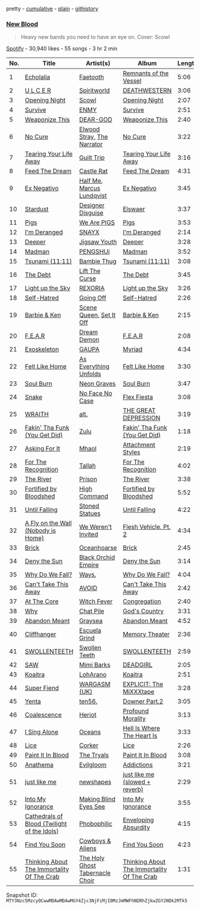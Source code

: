 pretty - [cumulative](/playlists/cumulative/37i9dQZF1DXdiUbJTV2anj.md) - [plain](/playlists/plain/37i9dQZF1DXdiUbJTV2anj) - [githistory](https://github.githistory.xyz/mackorone/spotify-playlist-archive/blob/main/playlists/plain/37i9dQZF1DXdiUbJTV2anj)

### [New Blood](https://open.spotify.com/playlist/37i9dQZF1DXdiUbJTV2anj)

> Heavy new bands you need to have an eye on\. Cover: Scowl

[Spotify](https://open.spotify.com/user/spotify) - 30,940 likes - 55 songs - 3 hr 2 min

| No. | Title | Artist(s) | Album | Length |
|---|---|---|---|---|
| 1 | [Echolalia](https://open.spotify.com/track/0cXHEFaNtrgXuoBtOiaZDo) | [Faetooth](https://open.spotify.com/artist/6bAM7jeIX4pI5lZ0QoSZjt) | [Remnants of the Vessel](https://open.spotify.com/album/0LniiF1MjvYW8br5Eg7saD) | 5:06 |
| 2 | [U L C E R](https://open.spotify.com/track/2qc0VskDDd30YhBibl8b5e) | [Spiritworld](https://open.spotify.com/artist/3nKWlekyskH6bAM2Vat1hE) | [DEATHWESTERN](https://open.spotify.com/album/2OLqIZlftkG4KRGqno7ScY) | 3:06 |
| 3 | [Opening Night](https://open.spotify.com/track/39C4XHkmDebCPGK50NBZGe) | [Scowl](https://open.spotify.com/artist/6hW33nVHPElaXuG2hQ0QOp) | [Opening Night](https://open.spotify.com/album/3dOLUxrcRZ1UuxcxeyNEgh) | 2:07 |
| 4 | [Survive](https://open.spotify.com/track/10sNQBSpWrUV1jcyafuw0x) | [ENMY](https://open.spotify.com/artist/0DJJrg8eUagEWZXFgwKJfM) | [Survive](https://open.spotify.com/album/09CZXfat40xo0FMgh9bGc9) | 2:51 |
| 5 | [Weaponize This](https://open.spotify.com/track/5DLeSJtjxhoNQRUm2zCWyk) | [DEAR\-GOD](https://open.spotify.com/artist/6Fnr4z4XxrLyioZquy1WhO) | [Weaponize This](https://open.spotify.com/album/6Ju8h0MO81dfkW43SO76Og) | 2:40 |
| 6 | [No Cure](https://open.spotify.com/track/2pWF2nlztAHuj9i2RAqCqM) | [Elwood Stray](https://open.spotify.com/artist/6n5DUGtIWYMurrtVt7IdZr), [The Narrator](https://open.spotify.com/artist/7d1ZGbsel9lq6hwvWhPFgk) | [No Cure](https://open.spotify.com/album/5vHJdRDbOXnlb2sGPe8c8t) | 3:22 |
| 7 | [Tearing Your Life Away](https://open.spotify.com/track/41d34pNUJPcMFRW6K1PcJi) | [Guilt Trip](https://open.spotify.com/artist/07mhRucOGu6NJvRNVzqoxU) | [Tearing Your Life Away](https://open.spotify.com/album/3xW6YyiZY9AQcveSehm0jT) | 3:16 |
| 8 | [Feed The Dream](https://open.spotify.com/track/42gWJ8jAPVFG7FwxHOIQoX) | [Castle Rat](https://open.spotify.com/artist/2g5gjeZJLGcWPAF0o9KdJj) | [Feed The Dream](https://open.spotify.com/album/3h0iF9lbfKCalG5KclDWPA) | 4:31 |
| 9 | [Ex Negativo](https://open.spotify.com/track/10ENVmCdFwJI56CLLYBps7) | [Half Me](https://open.spotify.com/artist/4LNvQot1CDYC3kWGW144XC), [Marcus Lundqvist](https://open.spotify.com/artist/0q08CFLbXbVGCeLsduyGFe) | [Ex Negativo](https://open.spotify.com/album/0I8jW0HrBdY33udMgxPPTT) | 3:45 |
| 10 | [Stardust](https://open.spotify.com/track/4ABR3zMxUzZMWFbHaf1SIq) | [Designer Disguise](https://open.spotify.com/artist/6CIDG937dHbankZzK4IlYu) | [Elswaer](https://open.spotify.com/album/77q6P32TVr7jjBxRzCfeDA) | 3:37 |
| 11 | [Pigs](https://open.spotify.com/track/2UYVot6c9cJzSQU9iQ9xoV) | [We Are PIGS](https://open.spotify.com/artist/0QRmv4wNihLdpSIjRxFFrz) | [Pigs](https://open.spotify.com/album/2Sjr6kWxFoLV7FwjbGJ0DC) | 3:53 |
| 12 | [I'm Deranged](https://open.spotify.com/track/1lCS3D0iuE4nLXhXHT2iuq) | [SNAYX](https://open.spotify.com/artist/4kQgsrHUSc9IjuwWP30gf0) | [I'm Deranged](https://open.spotify.com/album/1BUW63sCkPSEKNadYTAAsH) | 2:14 |
| 13 | [Deeper](https://open.spotify.com/track/2zadmTSePlxYA2LYq81c8U) | [Jigsaw Youth](https://open.spotify.com/artist/4nyGm04ANLhY9t8TnId45y) | [Deeper](https://open.spotify.com/album/72VaQUDx8Yw8Jz5qJW1lLW) | 3:28 |
| 14 | [Madman](https://open.spotify.com/track/0claZhFBLs49ZIyzN9BovS) | [PENGSHUi](https://open.spotify.com/artist/7F8CwvvwIi7GJvZ7qD2ybR) | [Madman](https://open.spotify.com/album/3z6fcOFkkVttWJO4urKHKY) | 3:52 |
| 15 | [Tsunami \(11:11\)](https://open.spotify.com/track/0u4SRuld2zPAnyImNdfMAo) | [Bambie Thug](https://open.spotify.com/artist/6g3orasGcMPn0gwcE3JMAC) | [Tsunami \(11:11\)](https://open.spotify.com/album/1mQwEcEkEfQ5EFW9Q4PpsE) | 3:08 |
| 16 | [The Debt](https://open.spotify.com/track/30y0r3xRBzngsUXJ2FeTgn) | [Lift The Curse](https://open.spotify.com/artist/5mVUxlgnywxeahNtMpoCiv) | [The Debt](https://open.spotify.com/album/1tYh4lKvftUG55PLQPQ4WE) | 3:45 |
| 17 | [Light up the Sky](https://open.spotify.com/track/1rS8aSBVuN23jol7N1yCPU) | [REXORIA](https://open.spotify.com/artist/5oMfYeXrlGFv6DgrQ6zCtK) | [Light up the Sky](https://open.spotify.com/album/7zPQAdxJSYdzWL0FiAOrpM) | 3:26 |
| 18 | [Self\-Hatred](https://open.spotify.com/track/1RpoVQ6JCRSOnMD92wzwVS) | [Going Off](https://open.spotify.com/artist/2xCCFcGLx1oUlS1AMtfBo9) | [Self\-Hatred](https://open.spotify.com/album/11AkDom3SSzweUq98OkWj1) | 2:26 |
| 19 | [Barbie & Ken](https://open.spotify.com/track/7aVUykGDZCRyLRKCQrtrbx) | [Scene Queen](https://open.spotify.com/artist/6WandyxeDxlcOTwxtnTKP4), [Set It Off](https://open.spotify.com/artist/06bDwgCHeMAwhgI8il4Y5k) | [Barbie & Ken](https://open.spotify.com/album/4mljsOFQj7XRh77BAVF1aq) | 2:15 |
| 20 | [F.E.A.R](https://open.spotify.com/track/7qZuKXe9aArtkaaugXBba1) | [Dream Demon](https://open.spotify.com/artist/2YQKfqhM5oQ2u59LelCzki) | [F.E.A.R](https://open.spotify.com/album/5jX83sx5FCaNZXEcr4TPRz) | 2:08 |
| 21 | [Exoskeleton](https://open.spotify.com/track/7eP2AL5TLlVUmGNmFyAAXD) | [GAUPA](https://open.spotify.com/artist/2xODNufQxAtc0gmDIhsjkg) | [Myriad](https://open.spotify.com/album/3wGofyxNWI01dZbQV97czC) | 4:34 |
| 22 | [Felt Like Home](https://open.spotify.com/track/1Tvq5AWaYmN598So4r6p2h) | [As Everything Unfolds](https://open.spotify.com/artist/28IImD2QqPWTQ2cWgOMQNT) | [Felt Like Home](https://open.spotify.com/album/7BCIRnGqWxt9w9JsbsjYIE) | 3:30 |
| 23 | [Soul Burn](https://open.spotify.com/track/72STRbMtY5ypgxtEJ5v6OU) | [Neon Graves](https://open.spotify.com/artist/0p3c6u5PBPVsrl2UhZexDx) | [Soul Burn](https://open.spotify.com/album/7rtcZw6pUN8wv227KWwlNe) | 3:47 |
| 24 | [Snake](https://open.spotify.com/track/69396kL1HvsUm6PWiv7ftJ) | [No Face No Case](https://open.spotify.com/artist/1jwcvlHFsttKb6JY8jPUXQ) | [Flex Fiesta](https://open.spotify.com/album/7JsB718EyNSdTNg6onGTLb) | 3:08 |
| 25 | [WRAITH](https://open.spotify.com/track/00qBObhlttb7UwYTWpkSPm) | [alt.](https://open.spotify.com/artist/2o6toWFM0eynwdOjVJfoSQ) | [THE GREAT DEPRESSION](https://open.spotify.com/album/76psVqthi8ZmsWCHBwDJxd) | 3:19 |
| 26 | [Fakin' Tha Funk \(You Get Did\)](https://open.spotify.com/track/1FjenYfXVnQprQ0X5OWofT) | [Zulu](https://open.spotify.com/artist/38tO9pZm2G0JjANgRFvC1a) | [Fakin' Tha Funk \(You Get Did\)](https://open.spotify.com/album/2EAvdBjYRXRijWfmTMgfEW) | 1:18 |
| 27 | [Asking For It](https://open.spotify.com/track/5w5jNzqBmqM0GJwj0Aukbu) | [Mhaol](https://open.spotify.com/artist/3YQdlHhWbhvV46g0bDtaFN) | [Attachment Styles](https://open.spotify.com/album/2qEpzDMY0fft4BmR4mZUkC) | 2:19 |
| 28 | [For The Recognition](https://open.spotify.com/track/3LQZTazcTfzgFlmkHiZIuW) | [Tallah](https://open.spotify.com/artist/6Idb4IHX4Mf8IlB6sXcsdf) | [For The Recognition](https://open.spotify.com/album/7EQ5g4NnhDG38WqZRYUy0b) | 4:02 |
| 29 | [The River](https://open.spotify.com/track/2jHCuaT5m1iXLnugNCERSh) | [Prison](https://open.spotify.com/artist/4UVyBJPlg3bV69JZk1trYq) | [The River](https://open.spotify.com/album/2nLucUgoU2DW05o2FUEULd) | 3:38 |
| 30 | [Fortified by Bloodshed](https://open.spotify.com/track/3A54tdbCgDX2vYzjjqGMlv) | [High Command](https://open.spotify.com/artist/4M3EzJBgOCW0MFc54EBEqQ) | [Fortified by Bloodshed](https://open.spotify.com/album/0l7KbR4AxPTAVs9R22MrIM) | 5:52 |
| 31 | [Until Falling](https://open.spotify.com/track/1oQc7ebfr4unGdUTlad9of) | [Stoned Statues](https://open.spotify.com/artist/4T3zk8OMwpondwavcnTZeQ) | [Until Falling](https://open.spotify.com/album/4zGPzMSMUwxcYJRuN5twAc) | 4:22 |
| 32 | [A Fly on the Wall \(Nobody is Home\)](https://open.spotify.com/track/6dpyMuO35p1DMpxk3GNrCV) | [We Weren't Invited](https://open.spotify.com/artist/484CN86xjq6HfQv21USxVa) | [Flesh Vehicle, Pt\. 2](https://open.spotify.com/album/2lWsY39nOBqKeV5HKsIlXf) | 4:34 |
| 33 | [Brick](https://open.spotify.com/track/0CLHbBycBGgFUQuRfISbg1) | [Oceanhoarse](https://open.spotify.com/artist/6NNanF6LZJW0RWlyyUC1Ys) | [Brick](https://open.spotify.com/album/0ycvVIQlpnp5tmi2SI4QrK) | 2:45 |
| 34 | [Deny the Sun](https://open.spotify.com/track/4imE4U6GmWCOzaWV6r7haj) | [Black Orchid Empire](https://open.spotify.com/artist/4TrfxRxjCvOFprX1W2V8k1) | [Deny the Sun](https://open.spotify.com/album/1DmFgV1PER3DY0cfV4PKf0) | 3:14 |
| 35 | [Why Do We Fall?](https://open.spotify.com/track/4lTypHFJlOykJPbrHaMLSC) | [Ways.](https://open.spotify.com/artist/1CMHBL8Fwery02fixGOUTf) | [Why Do We Fall?](https://open.spotify.com/album/0bOPfOC2jAWJnnyJmRKsCZ) | 4:04 |
| 36 | [Can't Take This Away](https://open.spotify.com/track/69xZZJ0lSlw6PgDOXdIP3R) | [AVOID](https://open.spotify.com/artist/7rZJ1D1ERxrHNKTWwpZFVU) | [Can't Take This Away](https://open.spotify.com/album/02TZLTvmL28QjqPIEHUiWY) | 2:42 |
| 37 | [At The Core](https://open.spotify.com/track/0Yurp3rkIdKpLtva5cU0Nh) | [Witch Fever](https://open.spotify.com/artist/1Zdd7fqk5jtuMUwE7agpS1) | [Congregation](https://open.spotify.com/album/6SIQj7MJgbjkhV8nm16qZj) | 2:40 |
| 38 | [Why](https://open.spotify.com/track/4Dgro3nLadAhwTIgNsNt57) | [Chat Pile](https://open.spotify.com/artist/4yRSUmhuSJ3KcIMljdh4fH) | [God's Country](https://open.spotify.com/album/38hr6lK2Up3QabqUEUEhKx) | 3:31 |
| 39 | [Abandon Meant](https://open.spotify.com/track/5iyHvyWgXcPTznrSCA1FX5) | [Graysea](https://open.spotify.com/artist/2ARLxGqlg0rKKxe6bPHXtV) | [Abandon Meant](https://open.spotify.com/album/0HQT7vjsS71uiQ6tOMmtpo) | 4:52 |
| 40 | [Cliffhanger](https://open.spotify.com/track/6s7W6LpXeL6MXNSwbXr772) | [Escuela Grind](https://open.spotify.com/artist/75lXMXjUfNNbrBz6auGvvG) | [Memory Theater](https://open.spotify.com/album/6Lj1gahDRuya3EGF23KVSr) | 2:36 |
| 41 | [SWOLLENTEETH](https://open.spotify.com/track/2dehX9M8cr21ggWNwkJgD7) | [Swollen Teeth](https://open.spotify.com/artist/2Q4WmCXIG2ogJ0ZYC3K4LQ) | [SWOLLENTEETH](https://open.spotify.com/album/53lOgAt8FCTfTYkOZzFnz7) | 2:59 |
| 42 | [SAW](https://open.spotify.com/track/5plHlHptZcNkPaenanRdT1) | [Mimi Barks](https://open.spotify.com/artist/5A4P1UOSqbSvJKoi3VYlCC) | [DEADGIRL](https://open.spotify.com/album/48CPMZleL4rHMqtQN5opuV) | 2:05 |
| 43 | [Koaitra](https://open.spotify.com/track/3uEGLg1TsIVvyzDQpuNkje) | [LohArano](https://open.spotify.com/artist/1niZm9pb4k3oHZbKYyNYZP) | [Koaitra](https://open.spotify.com/album/28QBnbAKQQnvYjE1leuV6n) | 2:51 |
| 44 | [Super Fiend](https://open.spotify.com/track/2JOYAjpbutUFqxHYncleLf) | [WARGASM \(UK\)](https://open.spotify.com/artist/1NRudBLaT84LXxfsYdFMhB) | [EXPLICIT: The MiXXXtape](https://open.spotify.com/album/0AGZmPToQJuD4DTh6bFGQ2) | 3:28 |
| 45 | [Yenta](https://open.spotify.com/track/2Fm1b9cFtMU5e5AgUoYBkQ) | [ten56.](https://open.spotify.com/artist/28dpy0DQotTkBXcTlniQii) | [Downer Part.2](https://open.spotify.com/album/3SBsZ06WwMcqFU9tHPOSlV) | 3:05 |
| 46 | [Coalescence](https://open.spotify.com/track/56s2fd2wlu2jt5hP1kopEl) | [Heriot](https://open.spotify.com/artist/49O77SKrEk1b9sNjhI0kM4) | [Profound Morality](https://open.spotify.com/album/5LDm7EQU04NgEHiLF2beaB) | 3:13 |
| 47 | [I Sing Alone](https://open.spotify.com/track/7oq8Qz5Y5hcgLlk9Nl30Ed) | [Oceans](https://open.spotify.com/artist/7x3hXpGkI296eBLTbhbND0) | [Hell Is Where The Heart Is](https://open.spotify.com/album/539Z5wmaJQbshbCEvtI8wf) | 3:33 |
| 48 | [Lice](https://open.spotify.com/track/7i7eU2wx577tHLW2Vt1EWI) | [Corker](https://open.spotify.com/artist/53TZm8kLBvnMddNr810H64) | [Lice](https://open.spotify.com/album/5lEWhmhXFXiMH9O6Wu27aD) | 2:26 |
| 49 | [Paint It In Blood](https://open.spotify.com/track/1njkMdwveFsnqghHpiBGvd) | [The Tryals](https://open.spotify.com/artist/3BTVFfo4K9ilLQ3vhLBbbs) | [Paint It In Blood](https://open.spotify.com/album/5RlGa3MNRVfH1RyKX2exvt) | 3:08 |
| 50 | [Anathema](https://open.spotify.com/track/1oLHIkHzNipzkouaBClSdl) | [Evilgloom](https://open.spotify.com/artist/1cJ8mgIFVHt86l9J90pkBa) | [Addictions](https://open.spotify.com/album/4Cfplm19oERf2huyJwaKGJ) | 3:21 |
| 51 | [just like me](https://open.spotify.com/track/1RWXx2SsAE99IxaYtr7b0h) | [newshapes](https://open.spotify.com/artist/6UuFVFmfZLUQy5blahNWDZ) | [just like me \(slowed + reverb\)](https://open.spotify.com/album/2Vw8K8NvfZhMj86expwS2O) | 2:29 |
| 52 | [Into My Ignorance](https://open.spotify.com/track/4jw0Zicq5fdRoPFHwg3Cog) | [Making Blind Eyes See](https://open.spotify.com/artist/1K3FeAWa6Rp0ZJmNMceaqz) | [Into My Ignorance](https://open.spotify.com/album/5bsCD3espS9ASeKv1tiC4B) | 3:55 |
| 53 | [Cathedrals of Blood \(Twilight of the Idols\)](https://open.spotify.com/track/7tyqpGsyDgCTL8EOcqhJt5) | [Phobophilic](https://open.spotify.com/artist/1cdxNUejlVcTwgWocqB3eF) | [Enveloping Absurdity](https://open.spotify.com/album/0ULfAaYkPeQfu3f64qNiuy) | 4:15 |
| 54 | [Find You Soon](https://open.spotify.com/track/07SZ1RaS0OaCa5qs97zVOI) | [Cowboys & Aliens](https://open.spotify.com/artist/40dMfiJSBmkMQbf5HNA2nE) | [Find You Soon](https://open.spotify.com/album/3Fqxh98P2BAz1S5DzHDi1L) | 4:23 |
| 55 | [Thinking About The Immortality Of The Crab](https://open.spotify.com/track/0xQPg3JWj1Sb5FFzeVvPDc) | [The Holy Ghost Tabernacle Choir](https://open.spotify.com/artist/2kxwiJIwlucn6VobGQLhul) | [Thinking About The Immortality Of The Crab](https://open.spotify.com/album/7nVjrWv2SnmcQGD6aUYszS) | 1:31 |

Snapshot ID: `MTY3Nzc5MzcyOCwwMDAwMDAwMGY4Zjc3NjFiMjI0MzJmMWFhNDRhZjkwZGY2NDk2MTk5`
